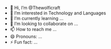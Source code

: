 - 👋 Hi, I’m @Thewolficraft
- 👀 I’m interested in Technology and Languages
- 🌱 I’m currently learning ...
- 💞️ I’m looking to collaborate on ...
- 📫 How to reach me ...
- 😄 Pronouns: ...
- ⚡ Fun fact: ...

<!---
Thewolficraft/Thewolficraft is a ✨ special ✨ repository because its `README.md` (this file) appears on your GitHub profile.
You can click the Preview link to take a look at your changes.
--->
